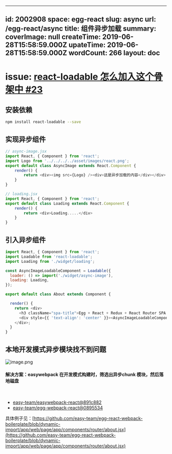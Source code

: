 
---
id: 2002908
space: egg-react
slug: async
url: /egg-react/async
title: 组件异步加载
summary: 
coverImage: null
createTime: 2019-06-28T15:58:59.000Z 
upateTime: 2019-06-28T15:58:59.000Z
wordCount: 266
layout: doc
---


# issue: [react-loadable 怎么加入这个骨架中 ](https://github.com/easy-team/egg-react-webpack-boilerplate/issues/23)[#23](https://github.com/easy-team/egg-react-webpack-boilerplate/issues/23)


## 安装依赖

```bash
npm install react-loadable --save
```

## 

## 实现异步组件

```javascript
// async-image.jsx
import React, { Component } from 'react';
import Logo from '../../../../asset/images/react.png';
export default class AsyncImage extends React.Component {
    render() {
        return <div><img src={Logo} /><div>这是异步加载的内容</div></div>
    }
}

// loading.jsx    
import React, { Component } from 'react';
export default class Loading extends React.Component {
    render() {
        return <div>Loading.....</div>
    }
}

```



## 引入异步组件

```javascript
import React, { Component } from 'react';
import Loadable from 'react-loadable';
import Loading from './widget/loading';

const AsyncImageLoadableComponent = Loadable({
  loader: () => import('./widget/async-image'),
  loading: Loading,
});

export default class About extends Component {

  render() {
    return <div>
      <h3 className="spa-title">Egg + React + Redux + React Router SPA Server Side + Webpack Render Example</h3>
      <div style={{ 'text-align': 'center' }}><AsyncImageLoadableComponent /></div>
    </div>;
  }
}

```


## 本地开发模式异步模块找不到问题
![image.png](https://cdn.nlark.com/yuque/0/2019/png/116733/1561737398221-51eaf5dc-f791-4b30-b930-5914a59c10b6.png#align=left&display=inline&height=430&name=image.png&originHeight=860&originWidth=1360&size=756879&status=done&width=680)


#### 解决方案：easywebpack 在开发模式构建时，筛选出异步chunk 模块，然后落地磁盘
<br />

- [easy-team/easywebpack-react@891c882](https://github.com/easy-team/easywebpack-react/commit/891c882)
- [easy-team/egg-webpack-react@0895534](https://github.com/easy-team/egg-webpack-react/commit/08955343239ae1fbe95035492ce188153d465563)

具体例子见：[https://github.com/easy-team/egg-react-webpack-boilerplate/blob/dynamic-import/app/web/page/app/components/router/about.jsx](https://github.com/easy-team/egg-react-webpack-boilerplate/blob/dynamic-import/app/web/page/app/components/router/about.jsx)

  